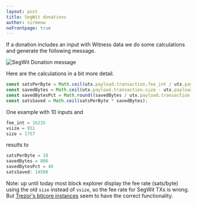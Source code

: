 ```yaml
---
layout: post
title: SegWit donations
author: sirmeow
noFrontpage: true
---
```


If a donation includes an input with Witness data we do some calculations and generate the following message.

![SegWit Donation message](http://i.imgur.com/o5qPvaG.png?1)

Here are the calculations in a bit more detail.

```js
const satsPerByte = Math.ceil(utx.payload.transaction.fee_int / utx.payload.transaction.vsize);
const savedBytes = Math.ceil(utx.payload.transaction.size - utx.payload.transaction.vsize);
const savedBytesPct = Math.round((savedBytes / utx.payload.transaction.size) * 100);
const satsSaved = Math.ceil(satsPerByte * savedBytes);
```

One example with 10 inputs and
```js
fee_int = 16235
vsize = 951
size = 1757
```
results to
```js
satsPerByte = 18
savedBytes = 806
savedBytesPct = 46
satsSaved: 14508
```

Note: up until today most block explorer display the fee rate (sats/byte) using the old `size` instead of `vsize`, so the fee rate for SegWit TXs is wrong. But [Trezor's bitcore instances](https://btc-bitcore1.trezor.io) seem to have the correct functionality.
